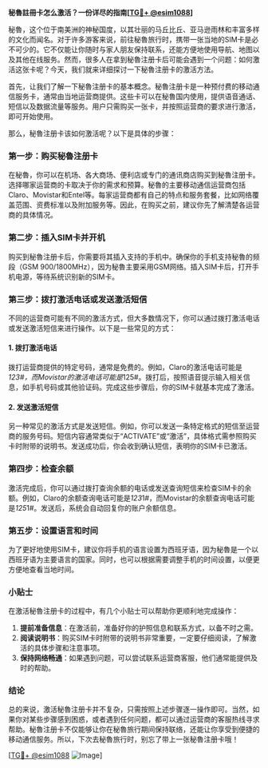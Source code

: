 **秘魯註冊卡怎么激活？一份详尽的指南[[TG💪+ @esim1088](https://t.me/s/esim1088)]**

秘魯，这个位于南美洲的神秘国度，以其壮丽的马丘比丘、亚马逊雨林和丰富多样的文化而闻名。对于许多游客来说，前往秘魯旅行时，携带一张当地的SIM卡是必不可少的。它不仅能让你随时与家人朋友保持联系，还能方便地使用导航、地图以及其他在线服务。然而，很多人在拿到秘魯注册卡后可能会遇到一个问题：如何激活这张卡呢？今天，我们就来详细探讨一下秘魯注册卡的激活方法。

首先，让我们了解一下秘魯注册卡的基本概念。秘魯注册卡是一种预付费的移动通信服务卡，通常由当地运营商提供。这些卡可以在秘魯国内使用，提供语音通话、短信以及数据流量等服务。用户只需购买一张卡，并按照运营商的要求进行激活，即可开始使用。

那么，秘魯注册卡该如何激活呢？以下是具体的步骤：

### 第一步：购买秘魯注册卡

在秘魯，你可以在机场、各大商场、便利店或专门的通讯商店购买到秘魯注册卡。选择哪家运营商的卡取决于你的需求和预算。秘魯的主要移动通信运营商包括Claro、Movistar和Entel等。每家运营商都有自己的特点和服务套餐，比如网络覆盖范围、资费标准以及附加服务等。因此，在购买之前，建议你先了解清楚各运营商的具体情况。

### 第二步：插入SIM卡并开机

购买到秘魯注册卡后，你需要将其插入支持的手机中。确保你的手机支持秘魯的频段（GSM 900/1800MHz），因为秘魯主要采用GSM网络。插入SIM卡后，打开手机电源，等待系统识别新的SIM卡。

### 第三步：拨打激活电话或发送激活短信

不同的运营商可能有不同的激活方式，但大多数情况下，你可以通过拨打激活电话或发送激活短信来进行操作。以下是一些常见的方式：

#### 1. 拨打激活电话

拨打运营商提供的特定号码，通常是免费的。例如，Claro的激活电话可能是*123#，而Movistar的激活电话可能是*125#。拨打后，按照语音提示输入相关信息，如手机号码或其他验证码。完成这些步骤后，你的SIM卡就基本完成了激活。

#### 2. 发送激活短信

另一种常见的激活方式是发送短信。例如，你可以发送一条特定格式的短信至运营商的服务号码。短信内容通常类似于“ACTIVATE”或“激活”，具体格式需参照购买卡时附带的说明书。发送成功后，你会收到确认短信，表明你的SIM卡已激活。

### 第四步：检查余额

激活完成后，你可以通过拨打查询余额的电话或发送查询短信来检查SIM卡的余额。例如，Claro的余额查询电话可能是*123*1#，而Movistar的余额查询电话可能是*125*1#。发送后，系统会自动回复你的账户余额信息。

### 第五步：设置语言和时间

为了更好地使用SIM卡，建议你将手机的语言设置为西班牙语，因为秘魯是一个以西班牙语为主要语言的国家。同时，也可以根据需要调整手机的时间设置，以便更方便地查看当地时间。

### 小贴士

在激活秘魯注册卡的过程中，有几个小贴士可以帮助你更顺利地完成操作：

1. **提前准备信息**：在激活前，准备好你的护照信息和联系方式，以备不时之需。
2. **阅读说明书**：购买SIM卡时附带的说明书非常重要，一定要仔细阅读，了解激活的具体步骤和注意事项。
3. **保持网络畅通**：如果遇到问题，可以尝试联系运营商客服，他们通常能提供及时的帮助。

### 结论

总的来说，激活秘魯注册卡并不复杂，只需按照上述步骤逐一操作即可。当然，如果你对某些步骤感到困惑，或者遇到任何问题，都可以通过运营商的客服热线寻求帮助。秘魯注册卡不仅能够让你在秘魯旅行期间保持联络，还能让你享受到便捷的移动通信服务。所以，下次去秘魯旅行时，别忘了带上一张秘魯注册卡哦！

[[TG💪+ @esim1088](https://t.me/s/esim1088) ![Image](https://i.postimg.cc/4NQfJmqS/Snipaste-2025-05-13-00-14-12.png)]